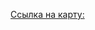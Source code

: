 [Ссылка на карту:](https://www.google.com/maps/d/edit?mid=11a8pScnJerAms31KOHh4ipJHsjSHtXA&usp=sharing)